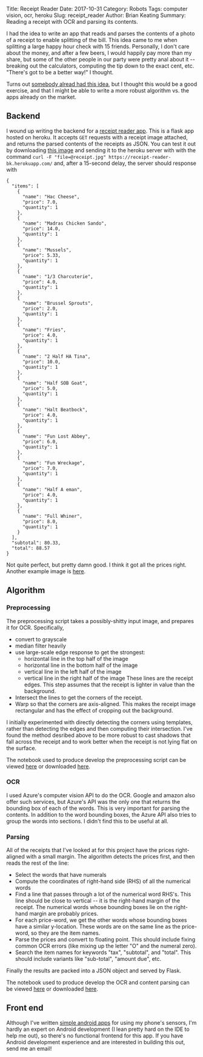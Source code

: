 Title: Receipt Reader
Date: 2017-10-31
Category: Robots
Tags: computer vision, ocr, heroku
Slug: receipt_reader
Author: Brian Keating
Summary: Reading a receipt with OCR and parsing its contents.

I had the idea to write an app that reads and parses the contents of a photo of a receipt to enable splitting of the bill. This idea came to me when splitting a large happy hour check with 15 friends. Personally, I don't care about the money, and after a few beers, I would happily pay more than my share, but some of the other people in our party were pretty anal about it -- breaking out the calculators, computing the tip down to the exact cent, etc. "There's got to be a better way!" I thought.  

Turns out [somebody alread had this idea](https://play.google.com/store/apps/details?id=com.bring10.tab&hl=en), but I thought this would be a good exercise, and that I might be able to write a more robust algorithm vs. the apps already on the market.


## Backend

I wound up writing the backend for a [receipt reader app](https://github.com/brikeats/receipt-reader). This is a flask app hosted on heroku. It accepts `GET` requests with a receipt image attached, and returns the parsed contents of the receipts as JSON. You can test it out by downloading [this image]({filename}/images/receipt.jpg) and sending it to the heroku server with with the command `curl -F "file=@receipt.jpg" https://receipt-reader-bk.herokuapp.com/` and, after a 15-second delay, the server should response with 

    {
      "items": [
        {
          "name": "Hac Cheese", 
          "price": 7.0, 
          "quantity": 1
        }, 
        {
          "name": "Madras Chicken Sando", 
          "price": 14.0, 
          "quantity": 1
        }, 
        {
          "name": "Mussels", 
          "price": 5.33, 
          "quantity": 1
        }, 
        {
          "name": "1/3 Charcuterie", 
          "price": 4.0, 
          "quantity": 1
        }, 
        {
          "name": "Brussel Sprouts", 
          "price": 2.0, 
          "quantity": 1
        }, 
        {
          "name": "Fries", 
          "price": 4.0, 
          "quantity": 1
        }, 
        {
          "name": "2 Half HA Tina", 
          "price": 10.0, 
          "quantity": 1
        }, 
        {
          "name": "Half SOB Goat", 
          "price": 5.0, 
          "quantity": 1
        }, 
        {
          "name": "Halt Beatbock", 
          "price": 4.0, 
          "quantity": 1
        }, 
        {
          "name": "Fun Lost Abbey", 
          "price": 6.0, 
          "quantity": 1
        }, 
        {
          "name": "Fun Wreckage", 
          "price": 7.0, 
          "quantity": 1
        }, 
        {
          "name": "Half A eman", 
          "price": 4.0, 
          "quantity": 1
        }, 
        {
          "name": "Full Whiner", 
          "price": 8.0, 
          "quantity": 1
        }
      ], 
      "subtotal": 80.33, 
      "total": 88.57
    }

Not quite perfect, but pretty damn good. I think it got all the prices right. Another example image is [here]({filename}/images/receipt2.jpg).


## Algorithm

### Preprocessing

The preprocessing script takes a possibly-shitty input image, and prepares it for OCR. Specifically,

* convert to grayscale
* median filter heavily
* use large-scale edge response to get the strongest:
    - horizontal line in the top half of the image
    - horizontal line in the bottom half of the image
    - vertical line in the left half of the image
    - vertical line in the right half of the image
   These lines are the receipt edges. This step assumes that the receipt is lighter in value than the background.
* Intersect the lines to get the corners of the receipt. 
* Warp so that the corners are axis-aligned. This makes the receipt image rectangular and has the effect of cropping out the background.

I initially experimented with directly detecting the corners using templates, rather than detecting the edges and then computing their intersection. I've found the method desribed above to be more robust to cast shadows that fall across the receipt and to work better when the receipt is not lying flat on the surface.

The notebook used to produce develop the preprocessing script can be viewed [here]({filename}/notebooks/preprocess.html) or downloaded [here]({filename}/notebooks/preprocess.ipynb).

### OCR

I used Azure's computer vision API to do the OCR. Google and amazon also offer such services, but Azure's API was the only one that returns the bounding box of each of the words. This is very important for parsing the contents. In addition to the word bounding boxes, the Azure API also tries to group the words into sections. I didn't find this to be useful at all.

### Parsing

All of the receipts that I've looked at for this project have the prices right-aligned with a small margin. The algorithm detects the prices first, and then reads the rest of the line:

* Select the words that have numerals
* Compute the coordinates of right-hand side (RHS) of all the numerical words
* Find a line that passes through a lot of the numerical word RHS's. This line should be close to vertical -- it is the right-hand margin of the receipt. The numerical words whose bounding boxes lie on the right-hand margin are probably prices.
* For each price-word, we get the other words whose bounding boxes have a similar y-location. These words are on the same line as the price-word, so they are the item names. 
* Parse the prices and convert to floating point. This should include fixing common OCR errors (like mixing up the letter "O" and the numeral zero).
* Search the item names for keywords "tax", "subtotal", and "total". This should include variants like "sub-total", "amount due", etc.

Finally the results are packed into a JSON object and served by Flask.

The notebook used to produce develop the OCR and content parsing can be viewed [here]({filename}/notebooks/azure_api.html) or downloaded [here]({filename}/notebooks/azure_api.ipynb).

## Front end

Although I've written [simple android apps](https://github.com/brikeats/Compass) for using my phone's sensors, I'm hardly an expert on Android development (I lean pretty hard on the IDE to help me out), so there's no functional frontend for this app. If you have Android development experience and are interested in building this out, send me an email!
